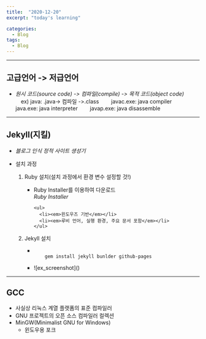 ```yaml
---
title:  "2020-12-20"
excerpt: "today's learning"

categories:
  - Blog
tags:
  - Blog
---
```


***
## 고급언어 -> 저급언어
* <em>원시 코드(source code) -> 컴파일(compile) -> 목적 코드(object code)</em>  
&emsp;ex) java: .java-> 컴파일 ->.class
&emsp;&emsp;javac.exe: java compiler
&emsp;&emsp;java.exe: java interpreter
&emsp;&emsp;javap.exe: java disassemble

***  
## Jekyll(지킬)  
* <em>블로그 인식 정적 사이트 생성기</em>
* 설치 과정
  <ol> 
    <li>Ruby 설치(설치 과정에서 환경 변수 설정할 것!)</li>
    <ul>
      <li>Ruby Installer를 이용하여 다운로드<br/><em>Ruby Installer</em></li>
      
      <ul>
        <li><em>윈도우즈 기반</em></li> 
        <li><em>루비 언어, 실행 환경, 주요 문서 포함</em></li>
      </ul>
    </ul>
    <li>Jekyll 설치</li>
    <ul>
      <li><code>
      gem install jekyll bunlder github-pages  
        </code></li>
      <li>![ex_screenshot]()</li>
    </ul>
  </ol>
  
***
## GCC  
* 사실상 리눅스 계열 플랫폼의 표준 컴파일러
* GNU 프로젝트의 오픈 소스 컴파일러 컬렉션
* MinGW(Minimalist GNU for Windows)
  * 윈도우용 포크  
